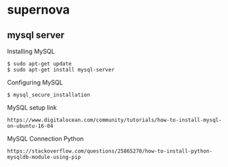 # supernova

## mysql server
Installing MySQL
```
$ sudo apt-get update
$ sudo apt-get install mysql-server
```
Configuring MySQL
```
$ mysql_secure_installation
```
MySQL setup link
```
https://www.digitalocean.com/community/tutorials/how-to-install-mysql-on-ubuntu-16-04
```
MySQL Connection Python
```
https://stackoverflow.com/questions/25865270/how-to-install-python-mysqldb-module-using-pip
```